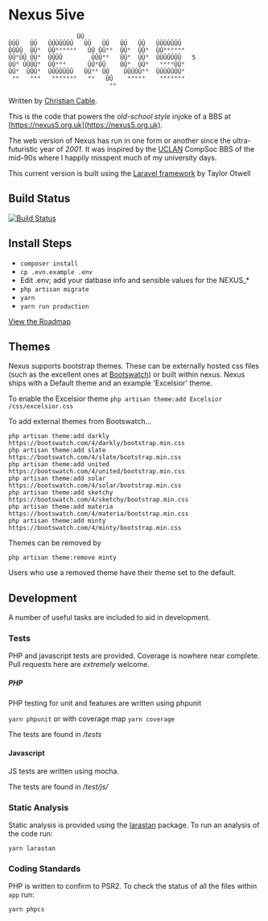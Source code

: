 # Nexus 5ive

                       ÛÛ
    ÛÛÛ   ÛÛ   ÛÛÛÛÛÛÛ   ÛÛ   ÛÛ   ÛÛ   ÛÛ   ÛÛÛÛÛÛÛ
    ÛÛÛÛ  ÛÛ°  ÛÛ°°°°°°   ÛÛ ÛÛ°°  ÛÛ°  ÛÛ°  ÛÛ°°°°°°       
    ÛÛ°ÛÛ ÛÛ°  ÛÛÛÛ        ÛÛÛ°°   ÛÛ°  ÛÛ°  ÛÛÛÛÛÛÛ   5     
    ÛÛ° ÛÛÛÛ°  ÛÛ°°°      ÛÛ°ÛÛ    ÛÛ°  ÛÛ°   °°°°ÛÛ°       
    ÛÛ°  ÛÛÛ°  ÛÛÛÛÛÛÛ   ÛÛ°° ÛÛ    ÛÛÛÛÛ°°  ÛÛÛÛÛÛÛ°       
     °°   °°°   °°°°°°°   °°   ÛÛ    °°°°°    °°°°°°°
                                °°


Written by [Christian Cable](http://christiancable.co.uk).

This is the code that powers the _old-school style_ injoke of a BBS at [https://nexus5.org.uk](https://nexus5.org.uk). 

The web version of Nexus has run in one form or another since the ultra-futuristic year of _2001_. It was inspired by the [UCLAN](https://www.uclan.ac.uk) CompSoc BBS of the mid-90s where I happily misspent much of my university days.  

This current version is built using the [Laravel framework](https://laravel.com) by Taylor Otwell 

## Build Status

[![Build Status](https://travis-ci.org/christiancable/nexus5ive.svg?branch=master)](https://travis-ci.org/christiancable/nexus5ive.svg?branch=master)

## Install Steps

* `composer install`
* `cp .evn.example .env`
* Edit .env; add your datbase info and sensible values for the NEXUS_* 
* `php artisan migrate`
* `yarn`
* `yarn run production`

[View the Roadmap](https://github.com/christiancable/nexus5ive/projects/2)

## Themes

Nexus supports bootstrap themes. 
These can be externally hosted css files (such as the excellent ones at [Bootswatch](https://bootswatch.com/)) or built within nexus. Nexus ships with a Default theme and an example 'Excelsior' theme.

To enable the Excelsior theme
`php artisan theme:add Excelsior /css/excelsior.css`

To add external themes from Bootswatch...
```
php artisan theme:add darkly https://bootswatch.com/4/darkly/bootstrap.min.css
php artisan theme:add slate https://bootswatch.com/4/slate/bootstrap.min.css
php artisan theme:add united https://bootswatch.com/4/united/bootstrap.min.css
php artisan theme:add solar https://bootswatch.com/4/solar/bootstrap.min.css
php artisan theme:add sketchy https://bootswatch.com/4/sketchy/bootstrap.min.css
php artisan theme:add materia https://bootswatch.com/4/materia/bootstrap.min.css
php artisan theme:add minty https://bootswatch.com/4/minty/bootstrap.min.css
```  
Themes can be removed by 

```
php artisan theme:remove minty
```
Users who use a removed theme have their theme set to the default.

## Development 

A number of useful tasks are included to aid in development.

### Tests

PHP and javascript tests are provided. Coverage is nowhere near complete. Pull requests here are _extremely_ welcome.

##### PHP

PHP testing for unit and features are written using phpunit

`yarn phpunit` or with coverage map `yarn coverage`

The tests are found in _/tests_

#### Javascript

JS tests are written using mocha.

The tests are found in _/test/js/_

### Static Analysis

Static analysis is provided using the [larastan](https://medium.com/@nunomaduro/introducing-larastan-alpha-c7582ff366a6) package. To run an analysis of the code run:

`yarn larastan`

### Coding Standards

PHP is written to confirm to PSR2. To check the status of all the files within `app` run:

`yarn phpcs`

